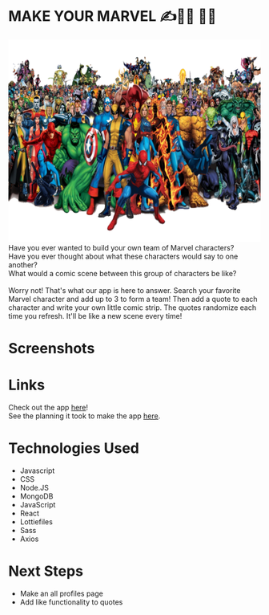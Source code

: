 # MAKE YOUR MARVEL  ✍🦸‍♂️ 🦹‍♂️
![marvel](/src/assets/images/mym.png)
Have you ever wanted to build your own team of Marvel characters?
<br>Have you ever thought about what these characters would say to one another?
<br>What would a comic scene between this group of characters be like?
<br>
<br>Worry not! That's what our app is here to answer. Search your favorite Marvel character and add up to 3 to form a team! Then add a quote to each character and write your own little comic strip. The quotes randomize each time you refresh. It'll be like a new scene every time!


# Screenshots 


# Links
Check out the app <a href="https://make-your-marvel.herokuapp.com/">here</a>!
<br>
See the planning it took to make the app <a href="https://trello.com/b/2UpksUqg/witt-%E2%99%80%EF%B8%8F-project-4">here</a>.

# Technologies Used 
<ul>
  <li>Javascript</li>
  <li>CSS</li>
  <li>Node.JS</li>
  <li>MongoDB</li>
  <li>JavaScript</li>
  <li>React</li>
  <li>Lottiefiles</li>
  <li>Sass</li>
  <li>Axios</li>
</ul>

# Next Steps 
<ul>
  <li>Make an all profiles page</li>
  <li>Add like functionality to quotes</li>
</ul>
